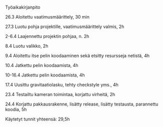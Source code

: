 Työaikakirjanpito

26.3 Aloitettu vaatimusmäärittely, 30 min

27.3 Luotu pohja projektille, vaatimusmäärittely valmis, 2h

2-6.4 Laajennettu projektin pohjaa, n. 2h

8.4 Luotu valikko, 2h

9.4 Aloitettu itse pelin koodaaminen sekä etsitty resursseja netistä, 4h

10.4 Jatkettu pelin koodaamista, 4h

10-16.4 Jatkettu pelin koodaamista, 4h

17.4 Uusittu gravitaatiolasku, tehty checkstyle yms., 4h

23.4 Testailtu kameran toimintaa, korjattu virheitä, 2h

24.4 Korjattu pakkausrakenne, lisätty release, lisätty testausta, parannettu koodia, 5h

Käytetyt tunnit yhteensä: 29,5h
